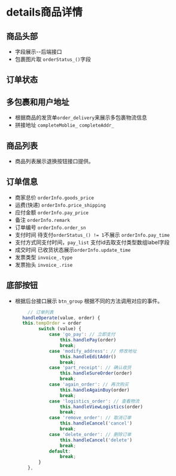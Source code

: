 # details商品详情

## 商品头部

- 字段展示--后端接口
- 包裹图片取 `orderStatus_()`字段

## 订单状态

## 多包裹和用户地址

- 根据商品的发货单`order_delivery`来展示多包裹物流信息
- 拼接地址 `completeMoblie_` `completeAddr_`

## 商品列表

- 商品列表展示退换按钮接口提供。

## 订单信息

- 商家总价 `orderInfo.goods_price`
- 运费(快递) `orderInfo.price_shipping`
- 应付金额 `orderInfo.pay_price`
- 备注 `orderInfo.remark`
- 订单编号 `orderInfo.order_sn`
- 支付时间 待支付`orderStatus_() != 1`不展示 `orderInfo.pay_time`
- 支付方式同支付时间，`pay_list` 支付id去取支付类型数组label字段
- 成交时间 已收货状态展示`orderInfo.update_time`
- 发票类型 `invoice_.type`
- 发票抬头 `invoice_.rise`

## 底部按钮

- 根据后台接口展示 `btn_group` 根据不同的方法调用对应的事件。

```js
		// 订单列表
	  handleOperate(value, order) {
      this.tempOrder = order
			switch (value) {
				case 'go_pay': // 立即支付
					this.handlePay(order)
					break;
				case 'modify_address': // 修改地址
					this.handleEditAddr()
					break;
				case 'part_receipt': // 确认收货
					this.handleSureOrder(order)
					break;
				case 'again_order': // 再次购买
					this.handleAgainBuy(order)
					break;
				case 'logistics_order': // 查看物流
					this.handleViewLogistics(order)
					break;
				case 'remove_order': // 取消订单
					this.handleCancel('cancel') 
					break;
				case 'delete_order': // 删除订单
					this.handleCancel('delete')
					break;
				default:
					break;
			}
		},
```